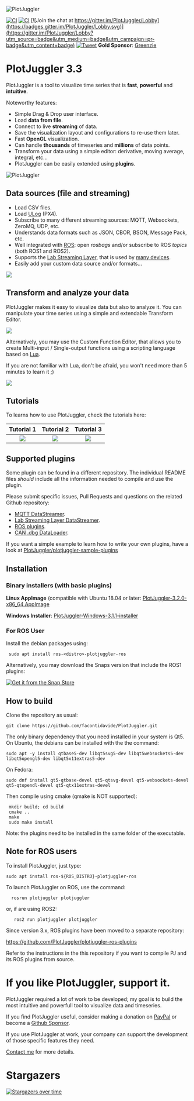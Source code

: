 ![PlotJuggler](docs/plotjuggler3_banner.svg)


[![CI](https://github.com/facontidavide/PlotJuggler/workflows/ros1/badge.svg)](https://github.com/facontidavide/PlotJuggler/actions?query=workflow%3Aros1)
[![CI](https://github.com/facontidavide/PlotJuggler/workflows/ros2/badge.svg)](https://github.com/facontidavide/PlotJuggler/actions?query=workflow%3Aros2)
[![Join the chat at https://gitter.im/PlotJuggler/Lobby](https://badges.gitter.im/PlotJuggler/Lobby.svg)](https://gitter.im/PlotJuggler/Lobby?utm_source=badge&utm_medium=badge&utm_campaign=pr-badge&utm_content=badge) 
[![Tweet](https://img.shields.io/twitter/url/http/shields.io.svg?style=social)](https://twitter.com/intent/tweet?text=I%20use%20PlotJuggler%20and%20it%20is%20amazing%0D%0A&url=https://github.com/facontidavide/PlotJuggler&via=facontidavide&hashtags=dataviz,plotjuggler,GoROS,PX4)
**Gold Sponsor**: [Greenzie](https://www.greenzie.com/)

# PlotJuggler 3.3

PlotJuggler is a tool to visualize time series that is **fast**, **powerful** and  **intuitive**.

Noteworthy features:

- Simple Drag & Drop user interface.
- Load __data from file__. 
- Connect to live __streaming__ of data.
- Save the visualization layout and configurations to re-use them later.
- Fast **OpenGL** visualization.
- Can handle **thousands** of timeseries and **millions** of data points.
- Transform your data using a simple editor: derivative, moving average, integral, etc…
- PlotJuggler can be easily extended using __plugins__.

![PlotJuggler](docs/plotjuggler3.gif)


## Data sources (file and streaming)

- Load CSV files.
- Load [ULog](https://dev.px4.io/v1.9.0/en/log/ulog_file_format.html) (PX4).
- Subscribe to many different streaming sources: MQTT, Websockets, ZeroMQ, UDP, etc.
- Understands data formats such as JSON, CBOR, BSON, Message Pack, etc.
- Well integrated with [ROS](https://www.ros.org/): open *rosbags* and/or subscribe to ROS *topics* (both ROS1 and ROS2).
- Supports the [Lab Streaming Layer](https://labstreaminglayer.readthedocs.io/info/intro.html), that is used by [many devices](https://labstreaminglayer.readthedocs.io/info/supported_devices.html).
- Easily add your custom data source and/or formats...

![](docs/data_sources.svg)

## Transform and analyze your data
PlotJuggler makes it easy to visualize data but also to analyze it.
You can manipulate your time series using a simple and extendable Transform Editor.

![](docs/function_editor.png)

Alternatively, you may use the Custom Function Editor, that allows you to create Multi-input / Single-output functions
using a scripting language based on [Lua](https://www.tutorialspoint.com/lua/index.htm). 

If you are not familiar with Lua, don't be afraid, you won't need more than 5 minutes to learn it ;)

![](docs/custom_editor.png)

## Tutorials

To learns how to use PlotJuggler, check the tutorials here:

| Tutorial 1   |  Tutorial 2 | Tutorial 3 |
:-------------------------:|:-------------------------:|:-------------------------:
| [![](docs/tutorial_1.png)](https://slides.com/davidefaconti/introduction-to-plotjuggler) | [![](docs/tutorial_2.png)](https://slides.com/davidefaconti/plotjuggler-data) | [![](docs/tutorial_3.png)](https://slides.com/davidefaconti/plotjuggler-transforms) |

## Supported plugins

Some plugin can be found in a different repository. The individual README files
*should* include all the information needed to compile and use the plugin.

Please submit specific issues, Pull Requests and questions on the related Github repository:

- [MQTT DataStreamer](https://github.com/PlotJuggler/plotjuggler-mqtt).
- [Lab Streaming Layer DataStreamer](https://github.com/PlotJuggler/plotjuggler-lsl).
- [ROS plugins](https://github.com/PlotJuggler/plotjuggler-ros-plugins).
- [CAN .dbg DataLoader](https://github.com/PlotJuggler/plotjuggler-CAN-dbs).

If you want a simple example to learn how to write your own plugins, have a look at
[PlotJuggler/plotjuggler-sample-plugins](https://github.com/PlotJuggler/plotjuggler-sample-plugins)

## Installation

### Binary installers (with basic plugins)

**Linux AppImage** (compatible with Ubuntu 18.04 or later: 
[PlotJuggler-3.2.0-x86_64.AppImage](https://github.com/facontidavide/PlotJuggler/releases/download/3.2.0/PlotJuggler-3.2.0-x86_64.AppImage)

**Windows Installer**: 
[PlotJuggler-Windows-3.1.1-installer](https://github.com/facontidavide/PlotJuggler/releases/download/3.3.0/PlotJuggler-Windows-3.3.0-installer.exe)

### For ROS User

Install the debian packages using: 

     sudo apt install ros-<distro>-plotjuggler-ros

Alternatively, you may download the Snaps version that include the ROS1 plugins:

[![Get it from the Snap Store](https://snapcraft.io/static/images/badges/en/snap-store-white.svg)](https://snapcraft.io/plotjuggler)

## How to build

Clone the repository as usual:

    git clone https://github.com/facontidavide/PlotJuggler.git

The only binary dependency that you need installed in your system is Qt5. 
On Ubuntu, the debians can be installed with the the command:

    sudo apt -y install qtbase5-dev libqt5svg5-dev libqt5websockets5-dev libqt5opengl5-dev libqt5x11extras5-dev
    
On Fedora:

    sudo dnf install qt5-qtbase-devel qt5-qtsvg-devel qt5-websockets-devel qt5-qtopendl-devel qt5-qtx11extras-devel
    
Then compile using cmake (qmake is NOT supported):

     mkdir build; cd build
     cmake ..
     make
     sudo make install
 
Note: the plugins need to be installed in the same folder of the executable.

## Note for ROS users

To install PlotJuggler, just type:

    sudo apt install ros-${ROS_DISTRO}-plotjuggler-ros
       
To launch PlotJuggler on ROS, use the command:

      rosrun plotjuggler plotjuggler

or, if are using ROS2:

       ros2 run plotjuggler plotjuggler

Since version 3.x, ROS plugins have been moved to a separate repository:

https://github.com/PlotJuggler/plotjuggler-ros-plugins

Refer to the instructions in the this repository if you want to compile PJ and its ROS plugins from source.

# If you like PlotJuggler, support it.

PlotJuggler required a lot of work to be developed; my goal is to build the most 
intuitive and powerfull tool to visualize data and timeseries.

If you find PlotJuggler useful, consider making a donation on [PayPal](https://www.paypal.me/facontidavide) or become a 
[Github Sponsor](https://github.com/sponsors/facontidavide).

If you use PlotJuggler at work, your company can support the development of those specific features they need.

[Contact me](https://www.plotjuggler.io/support) for more details.

# Stargazers

[![Stargazers over time](https://starchart.cc/facontidavide/PlotJuggler.svg)](https://starchart.cc/facontidavide/PlotJuggler)
